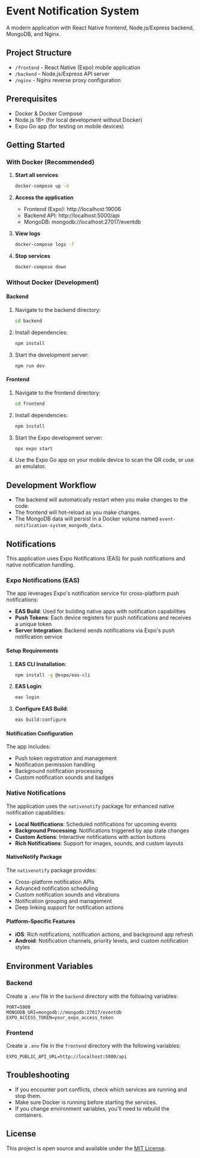 # Event Notification System

A modern application with React Native frontend, Node.js/Express backend, MongoDB, and Nginx.

## Project Structure

- `/frontend` - React Native (Expo) mobile application
- `/backend` - Node.js/Express API server
- `/nginx` - Nginx reverse proxy configuration

## Prerequisites

- Docker & Docker Compose
- Node.js 18+ (for local development without Docker)
- Expo Go app (for testing on mobile devices)

## Getting Started

### With Docker (Recommended)

1. **Start all services**
   ```bash
   docker-compose up -d
   ```

2. **Access the application**
   - Frontend (Expo): http://localhost:19006
   - Backend API: http://localhost:5000/api
   - MongoDB: mongodb://localhost:27017/eventdb

3. **View logs**
   ```bash
   docker-compose logs -f
   ```

4. **Stop services**
   ```bash
   docker-compose down
   ```

### Without Docker (Development)

#### Backend

1. Navigate to the backend directory:
   ```bash
   cd backend
   ```

2. Install dependencies:
   ```bash
   npm install
   ```

3. Start the development server:
   ```bash
   npm run dev
   ```

#### Frontend

1. Navigate to the frontend directory:
   ```bash
   cd frontend
   ```

2. Install dependencies:
   ```bash
   npm install
   ```

3. Start the Expo development server:
   ```bash
   npx expo start
   ```

4. Use the Expo Go app on your mobile device to scan the QR code, or use an emulator.

## Development Workflow

- The backend will automatically restart when you make changes to the code.
- The frontend will hot-reload as you make changes.
- The MongoDB data will persist in a Docker volume named `event-notification-system_mongodb_data`.

## Notifications

This application uses Expo Notifications (EAS) for push notifications and native notification handling.

### Expo Notifications (EAS)

The app leverages Expo's notification service for cross-platform push notifications:

- **EAS Build**: Used for building native apps with notification capabilities
- **Push Tokens**: Each device registers for push notifications and receives a unique token
- **Server Integration**: Backend sends notifications via Expo's push notification service

#### Setup Requirements

1. **EAS CLI Installation**:
   ```bash
   npm install -g @expo/eas-cli
   ```

2. **EAS Login**:
   ```bash
   eas login
   ```

3. **Configure EAS Build**:
   ```bash
   eas build:configure
   ```

#### Notification Configuration

The app includes:
- Push token registration and management
- Notification permission handling
- Background notification processing
- Custom notification sounds and badges

### Native Notifications

The application uses the `nativenotify` package for enhanced native notification capabilities:

- **Local Notifications**: Scheduled notifications for upcoming events
- **Background Processing**: Notifications triggered by app state changes
- **Custom Actions**: Interactive notifications with action buttons
- **Rich Notifications**: Support for images, sounds, and custom layouts

#### NativeNotify Package

The `nativenotify` package provides:
- Cross-platform notification APIs
- Advanced notification scheduling
- Custom notification sounds and vibrations
- Notification grouping and management
- Deep linking support for notification actions

#### Platform-Specific Features

- **iOS**: Rich notifications, notification actions, and background app refresh
- **Android**: Notification channels, priority levels, and custom notification styles

## Environment Variables

### Backend

Create a `.env` file in the `backend` directory with the following variables:

```
PORT=5000
MONGODB_URI=mongodb://mongodb:27017/eventdb
EXPO_ACCESS_TOKEN=your_expo_access_token
```

### Frontend

Create a `.env` file in the `frontend` directory with the following variables:

```
EXPO_PUBLIC_API_URL=http://localhost:5000/api
```

## Troubleshooting

- If you encounter port conflicts, check which services are running and stop them.
- Make sure Docker is running before starting the services.
- If you change environment variables, you'll need to rebuild the containers.

## License

This project is open source and available under the [MIT License](LICENSE).
